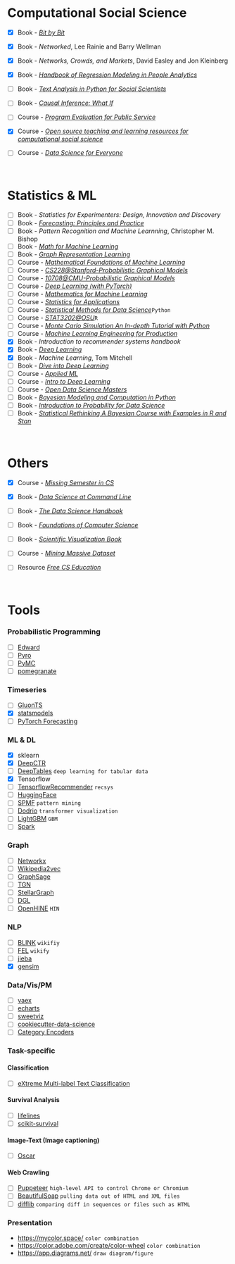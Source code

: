 # Computational Social Science
- [X] Book - [*Bit by Bit*](https://www.bitbybitbook.com/en/1st-ed/preface/)
- [X] Book - *Networked*, Lee Rainie and Barry Wellman
- [X] Book - *Networks, Crowds, and Markets*, David Easley and Jon Kleinberg
- [X] Book - [*Handbook of Regression Modeling in People Analytics*](http://peopleanalytics-regression-book.org/)
- [ ] Book - [*Text Analysis in Python for Social Scientists*](https://www.cambridge.org/core/elements/text-analysis-in-python-for-social-scientists/BFAB0A3604C7E29F6198EA2F7941DFF3)
- [ ] Book - [*Causal Inference: What If*](https://cdn1.sph.harvard.edu/wp-content/uploads/sites/1268/2021/03/ciwhatif_hernanrobins_30mar21.pdf)
- [ ] Course - [*Program Evaluation for Public Service*](https://evalf20.classes.andrewheiss.com/)
- [X] Course - [*Open source teaching and learning resources for computational social science*](https://sicss.io/curriculum)
- [ ] Course - [*Data Science for Everyone*](https://matthew-brett.github.io/dsfe/about#about-the-data-science-for-everyone-textbook)


</br>

# Statistics & ML
- [ ] Book - *Statistics for Experimenters: Design, Innovation and Discovery*
- [ ] Book - [*Forecasting: Principles and Practice*](https://otexts.com/fpp2/)
- [ ] Book - *Pattern Recognition and Machine Learnning*, Christopher M. Bishop
- [ ] Book - [*Math for Machine Learning*](https://mml-book.github.io/book/mml-book.pdf)
- [ ] Book - [*Graph Representation Learning*](https://www.cs.mcgill.ca/~wlh/grl_book/files/GRL_Book.pdf)
- [ ] Course - [*Mathematical Foundations of Machine Learning*](https://willett.psd.uchicago.edu/teaching/mathematical-foundations-of-machine-learning-fall-2021/)
- [ ] Course - [*CS228@Stanford-Probabilistic Graphical Models*](https://ermongroup.github.io/cs228-notes/)
- [ ] Course - [*10708@CMU-Probabilistic Graphical Models*](https://www.cs.cmu.edu/~epxing/Class/10708-20/lectures.html)
- [ ] Course - [*Deep Learning (with PyTorch)*](https://www.youtube.com/playlist?list=PLLHTzKZzVU9eaEyErdV26ikyolxOsz6mq)
- [ ] Course - [*Mathematics for Machine Learning*](https://www.coursera.org/specializations/mathematics-machine-learning)
- [ ] Course - [*Statistics for Applications*](https://ocw.mit.edu/courses/mathematics/18-650-statistics-for-applications-fall-2016/index.htm)
- [ ] Course - [*Statistical Methods for Data Science*](https://gu.instructure.com/courses/11025)```Python```
- [ ] Course - [*STAT3202@OSU*](https://daviddalpiaz.github.io/stat3202-au18/)```R```
- [ ] Course - [*Monte Carlo Simulation An In-depth Tutorial with Python*](https://medium.com/towards-artificial-intelligence/monte-carlo-simulation-an-in-depth-tutorial-with-python-bcf6eb7856c8)
- [ ] Course - [*Machine Learning Engineering for Production*](https://blog.tensorflow.org/2021/06/mlep-courses.html)
- [X] Book - *Introduction to recommender systems handbook*
- [X] Book - [*Deep Learning*](https://www.deeplearningbook.org/)
- [X] Book - *Machine Learning*, Tom Mitchell
- [ ] Book - [*Dive into Deep Learning*](http://d2l.ai/index.html)
- [ ] Course - [*Applied ML*](https://applyingml.com/)
- [ ] Course - [*Intro to Deep Learning*](http://introtodeeplearning.com/)
- [ ] Course - [*Open Data Science Masters*](http://datasciencemasters.org/)
- [ ] Book - [*Bayesian Modeling and Computation in Python*](https://bayesiancomputationbook.com/welcome.html)
- [ ] Book - [*Introduction to Probability for Data Science*](https://probability4datascience.com/)
- [ ] Book - [*Statistical Rethinking A Bayesian Course with Examples in R and Stan*](https://xcelab.net/rm/statistical-rethinking/)

</br>

# Others
- [X] Course - [*Missing Semester in CS*](https://missing.csail.mit.edu/)
- [X] Book - [*Data Science at Command Line*](https://datascienceatthecommandline.com/2e/chapter-1-introduction.html)
- [ ] Book - [*The Data Science Handbook*]()
- [ ] Book - [*Foundations of Computer Science*](http://infolab.stanford.edu/~ullman/focs.html)
- [ ] Book - [*Scientific Visualization Book*](https://github.com/rougier/scientific-visualization-book/blob/master/pdf/book.pdf?fbclid=IwAR0y1_4zqxZFfP_qxXxVOS67ZJxDDtOjdEodIUKU5hYFxc7AiExgSO7e1kM)
- [ ] Course - [*Mining Massive Dataset*](https://online.stanford.edu/courses/soe-ycs0007-mining-massive-data-sets)
- [ ] Resource [*Free CS Education*](https://github.com/Developer-Y/cs-video-courses)


</br>

# Tools
### Probabilistic Programming
- [ ] [Edward](http://edwardlib.org/tutorials/)
- [ ] [Pyro](http://pyro.ai/)
- [ ] [PyMC](https://nbviewer.jupyter.org/github/CamDavidsonPilon/Probabilistic-Programming-and-Bayesian-Methods-for-Hackers/blob/master/Prologue/Prologue.ipynb)
- [ ] [pomegranate](https://github.com/jmschrei/pomegranate)

### Timeseries
- [ ] [GluonTS](https://gluon-ts.mxnet.io/)
- [X] [statsmodels](https://www.statsmodels.org/stable/index.html)
- [ ] [PyTorch Forecasting](https://towardsdatascience.com/introducing-pytorch-forecasting-64de99b9ef46)

### ML & DL
- [X] sklearn
- [X] [DeepCTR](https://deepctr-doc.readthedocs.io/en/latest/)
- [ ] [DeepTables](https://deeptables.readthedocs.io/en/latest/index.html) ```deep learning for tabular data```
- [X] Tensorflow
- [ ] [TensorflowRecommender](https://www.tensorflow.org/recommenders) ```recsys```
- [ ] [HuggingFace](https://huggingface.co/transformers/)
- [ ] [SPMF](http://www.philippe-fournier-viger.com/spmf) ```pattern mining```
- [ ] [Dodrio](https://poloclub.github.io/dodrio/) ```transformer visualization```
- [ ] [LightGBM](https://lightgbm.readthedocs.io/en/latest/index.html) ```GBM```
- [ ] [Spark](https://spark.apache.org/mllib/)

### Graph
- [ ] [Networkx](https://networkx.github.io/)
- [ ] [Wikipedia2vec](https://wikipedia2vec.github.io/wikipedia2vec/)
- [ ] [GraphSage](http://snap.stanford.edu/graphsage/)
- [ ] [TGN](https://github.com/twitter-research/tgn)
- [ ] [StellarGraph](https://stellargraph.readthedocs.io/en/stable/README.html)
- [ ] [DGL](https://www.dgl.ai/)
- [ ] [OpenHINE](https://github.com/BUPT-GAMMA/OpenHINE) ```HIN```

### NLP
- [ ] [BLINK](https://github.com/facebookresearch/BLINK) ```wikifiy```
- [ ] [FEL](https://github.com/yahoo/FEL) ```wikify```
- [ ] [jieba](https://github.com/fxsjy/jieba)
- [X] [gensim](https://radimrehurek.com/gensim/)

### Data/Vis/PM
- [ ] [vaex](https://vaex.io/docs/index.html)
- [ ] [echarts](https://echarts.apache.org/)
- [ ] [sweetviz](https://pypi.org/project/sweetviz/)
- [ ] [cookiecutter-data-science](https://drivendata.github.io/cookiecutter-data-science/#cookiecutter-data-science)
- [ ] [Category Encoders](https://contrib.scikit-learn.org/category_encoders/index.html#)

### Task-specific
#### Classification
- [ ] [eXtreme Multi-label Text Classification](https://github.com/OctoberChang/X-Transformer)
#### Survival Analysis
- [ ] [lifelines](https://lifelines.readthedocs.io/en/latest/index.html)
- [ ] [scikit-survival](scikit-survival)
#### Image-Text (Image captioning)
- [ ] [Oscar](https://github.com/microsoft/Oscar)
#### Web Crawling
- [ ] [Puppeteer](https://pptr.dev/) ```high-level API to control Chrome or Chromium```
- [ ] [BeautifulSoap](https://www.crummy.com/software/BeautifulSoup/bs4/doc/) ```pulling data out of HTML and XML files```
- [ ] [difflib](https://docs.python.org/3/library/difflib.html) ```comparing diff in sequences or files such as HTML```

### Presentation
- https://mycolor.space/ ```color combination```
- https://color.adobe.com/create/color-wheel ```color combination```
- https://app.diagrams.net/ ```draw diagram/figure```
